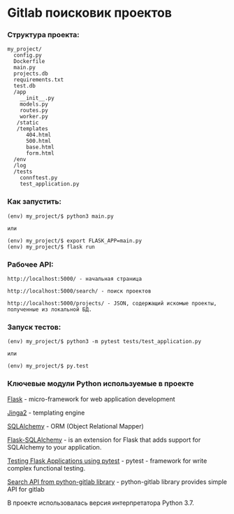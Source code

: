 Gitlab поисковик проектов
========


### Структура проекта:

	my_project/
	  config.py
	  Dockerfile
	  main.py
	  projects.db
	  requirements.txt
	  test.db
	  /app
	    __init__.py
	    models.py	
	    routes.py
	    worker.py
	   /static
	   /templates
	      404.html
	      500.html
	      base.html
	      form.html
	  /env
	  /log
	  /tests
	    connftest.py
	    test_application.py
	    
	

### Как запустить:

	(env) my_project/$ python3 main.py
	
	или
	
	(env) my_project/$ export FLASK_APP=main.py
	(env) my_project/$ flask run



### Рабочeе API:

	http://localhost:5000/ - начальная страница

	http://localhost:5000/search/ - поиск проектов

	http://localhost:5000/projects/ - JSON, содержащий искомые проекты, полученные из локальной БД.


### Запуск тестов:

	(env) my_project/$ python3 -m pytest tests/test_application.py
	
	или

	(env) my_project/$ py.test


### Ключевые модули Python используемые в проекте

[Flask](https://flask.palletsprojects.com/en/1.1.x/) - micro-framework for web application development

[Jinga2](https://jinja.palletsprojects.com/en/2.11.x/) - templating engine

[SQLAlchemy](https://www.sqlalchemy.org/) - ORM (Object Relational Mapper)

[Flask-SQLAlchemy](https://flask-sqlalchemy.palletsprojects.com/en/2.x/) - is an extension for Flask that adds support for SQLAlchemy 
to your application.

[Testing Flask Applications using pytest](https://flask.palletsprojects.com/en/1.1.x/testing/) -  pytest - framework for write complex functional testing.

[Search API from python-gitlab library](https://python-gitlab.readthedocs.io/en/stable/gl_objects/search.html) - python-gitlab library provides simple API for gitlab


В проекте использовалась версия интерпретатора Python 3.7.